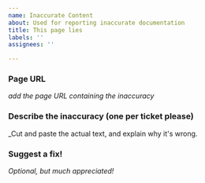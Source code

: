 ```yaml
---
name: Inaccurate Content
about: Used for reporting inaccurate documentation
title: This page lies
labels: ''
assignees: ''

---
```


### Page URL

_add the page URL containing the inaccuracy_

### Describe the inaccuracy (one per ticket please)

_Cut and paste the actual text, and explain why it's wrong.

### Suggest a fix!

_Optional, but much appreciated!_
